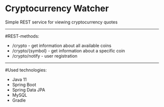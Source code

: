 # Cryptocurrency Watcher
Simple REST service for viewing cryptocurrency quotes

---
#REST-methods:
* /crypto - get information about all available coins
* /crypto/{symbol} - get information about a specific coin
* /crypto/notify - user registration
---
#Used technologies:
* Java 11
* Spring Boot
* Spring Data JPA
* MySQL
* Gradle